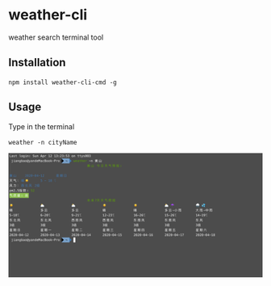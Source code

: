 # weather-cli

weather search terminal tool

## Installation
```
npm install weather-cli-cmd -g
```

## Usage
Type in the terminal
```
weather -n cityName
```
<img src="./public/weather-cli-demo.png" alt="demo" style="zoom:80%;" />